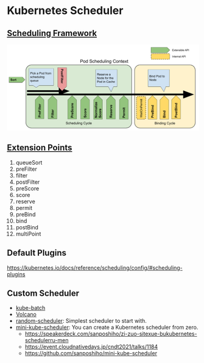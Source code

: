 # Kubernetes Scheduler

## [Scheduling Framework](https://kubernetes.io/docs/concepts/scheduling-eviction/scheduling-framework/)

![](https://raw.githubusercontent.com/kubernetes/website/main/static/images/docs/scheduling-framework-extensions.png)


## [Extension Points](https://kubernetes.io/docs/reference/scheduling/config/#extension-points)

1. queueSort
1. preFilter
1. filter
1. postFilter
1. preScore
1. score
1. reserve
1. permit
1. preBind
1. bind
1. postBind
1. multiPoint

## Default Plugins

https://kubernetes.io/docs/reference/scheduling/config/#scheduling-plugins

## Custom Scheduler
- [kube-batch](https://github.com/kubernetes-sigs/kube-batch)
- [Volcano](https://github.com/volcano-sh/volcano)
- [random-scheduler](random-scheduler): Simplest scheduler to start with.
- [mini-kube-scheduler](https://github.com/nakamasato/mini-kube-scheduler): You can create a Kubernetes scheduler from zero.
    - https://speakerdeck.com/sanposhiho/zi-zuo-sitexue-bukubernetes-schedulerru-men
    - https://event.cloudnativedays.jp/cndt2021/talks/1184
    - https://github.com/sanposhiho/mini-kube-scheduler
